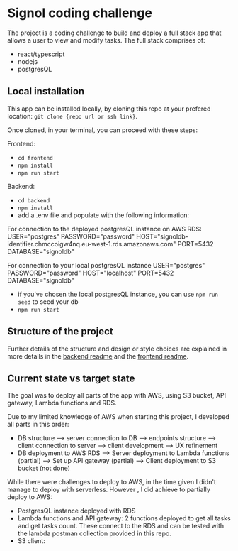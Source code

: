 # Signol coding challenge

The project is a coding challenge to build and deploy a full stack app that allows a user to view and modify tasks.
The full stack comprises of:

- react/typescript
- nodejs
- postgresQL

## Local installation

This app can be installed locally, by cloning this repo at your prefered location: `git clone {repo url or ssh link}`.

Once cloned, in your terminal, you can proceed with these steps:

Frontend:

- `cd frontend`
- `npm install`
- `npm run start`

Backend:

- `cd backend`
- `npm install`
- add a .env file and populate with the following information:

For connection to the deployed postgresQL instance on AWS RDS:
USER="postgres"
PASSWORD="password"
HOST="signoldb-identifier.chmccoigw4nq.eu-west-1.rds.amazonaws.com"
PORT=5432
DATABASE="signoldb"

For connection to your local postgresQL instance
USER="postgres"
PASSWORD="password"
HOST="localhost"
PORT=5432
DATABASE="signoldb"

- if you've chosen the local postgresQL instance, you can use `npm run seed` to seed your db
- `npm run start`

## Structure of the project

Further details of the structure and design or style choices are explained in more details in the [backend readme]() and the [frontend readme]().

## Current state vs target state

The goal was to deploy all parts of the app with AWS, using S3 bucket, API gateway, Lambda functions and RDS.

Due to my limited knowledge of AWS when starting this project, I developed all parts in this order:

- DB structure --> server connection to DB --> endpoints structure --> client connection to server --> client development --> UX refinement
- DB deployment to AWS RDS --> Server deployment to Lambda functions (partial) --> Set up API gateway (partial) --> Client deployment to S3 bucket (not done)

While there were challenges to deploy to AWS, in the time given I didn't manage to deploy with serverless. However , I did achieve to partially deploy to AWS:

- PostgresQL instance deployed with RDS
- Lambda functions and API gateway: 2 functions deployed to get all tasks and get tasks count. These connect to the RDS and can be tested with the lambda postman collection provided in this repo.
- S3 client:
